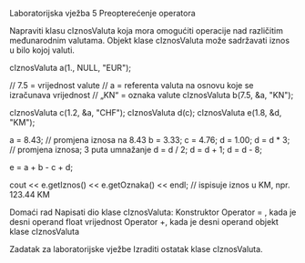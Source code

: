 Laboratorijska vježba 5
Preopterećenje operatora

Napraviti klasu cIznosValuta koja mora omogućiti operacije
nad različitim međunarodnim valutama. Objekt klase
cIznosValuta može sadržavati iznos u bilo kojoj valuti.

cIznosValuta a(1., NULL, "EUR");

// 7.5 	= vrijednost valute
// a 		= referenta valuta na osnovu koje se izračunava vrijednost
// „KN“ 	= oznaka valute
cIznosValuta b(7.5, &a, "KN");

cIznosValuta c(1.2, &a, "CHF");
cIznosValuta d(c);
cIznosValuta e(1.8, &d, "KM");

a = 8.43; // promjena iznosa na 8.43
b = 3.33;
c = 4.76;
d = 1.00;
d = d * 3; // promjena iznosa; 3 puta umnažanje
d = d / 2;
d = d + 1;
d = d - 8;

e = a + b - c + d;

cout << e.getIznos() << e.getOznaka() << endl; // ispisuje
iznos u KM, npr. 123.44 KM

Domaći rad
Napisati dio klase cIznosValuta:
Konstruktor
Operator = , kada je desni operand float vrijednost
Operator +, kada je desni operand objekt klase cIznosValuta

Zadatak za laboratorijske vježbe
Izraditi ostatak klase cIznosValuta.
